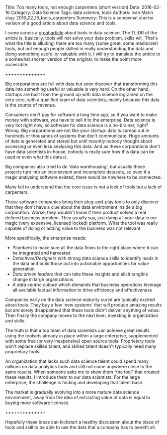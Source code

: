 Title: Too many tools, not enough carpenters (short version)
Date: 2016-02-16
Category: Data Science 
Tags: data science, tools
Authors: Ivan Marin
slug: 2016_02_16_tools_carpenters
Summary: This is a somewhat shorter version of a good article about data science and tools.

I came across a [great article](https://ckmadvisors.com/b/160212.html) about tools in data science. The TL;DR of the article is, basically, tools will not solve your data problem, skills will. That's what the title is alluding: there are too many (some great, some mediocrer) tools, but not enough people skilled in really understanding the data and doing something useful or valuable with it. I will try to translate the article to a somewhat shorter version of the original, to make the point more accessible.

++++++++++++++

Big corporations are full with data but soon discover that transforming this data into something useful or valuable is very hard. On the other hand, startups are built from the ground up with data science ingrained on the very core, with a qualified team of data scientists, mainly because this data is the source of revenue.

Consumers don't pay for software a long time ago, so if you want to make money with software, you have to sell it to the enterprise. Data science is very hot right now, so software for data science is a no-brainer, right? Wrong. Big corporations are not like your startup: data is spread out in hundreds or thousands of systems that don't communicate. Huge amounts of data is generated and stored but until recently nobody thought about accessing or even less analysing this data. And as these corporations don't have data scientists in-house, nobody is really sure how this data can be used or even what this data *is*.

Big companies also tried to do 'data warehousing', but usually these projects turn into an inconsistent and incomplete datasets, so even if a magic analysing software existed, there would be nowhere to be connected. 

Many fail to understand that the core issue is not a lack of tools but a lack of carpenters.

These software companies bring their plug-and-play tools to only discover that they don't have a clue about the data environment inside a big corporation. Worse, they wouldn't know if their product solved a real defined business problem. They usually say, just dump all your data in our magic (very expensive, licensed locked) platform. What the tool was really capable of doing or adding value to the business was not relevant. 

More specifically, the enterprise needs:

- *Plumbers* to make sure all the data flows to the right place where it can be integrated and harvested
- *Detectives/Designers* with strong data science skills to identify leads in the data and build those out into actionable opportunities for value generation
- *Data driven leaders* that can take these insights and elicit tangible change in large organizations
- *A data centric culture* which demands that business operations leverage all available factual information to drive efficiency and effectiveness

Companies early on the data science maturity curve are typically excited about tools. They buy a few 'new systems' that will produce amazing results but are sorely disappointed that these tools didn't deliver anything of value. Then finally the company moves to the next level, investing in organization and skills.

The truth is that a top team of data scientists can achieve great results using the toolsets already in place within a large enterprise, supplemented with some free (or very inexpensive) open source tools. Proprietary tools won't replace skilled talent, and skilled talent doesn't typically need many proprietary tools.

An organization that lacks such data science talent could spend many millions on data analytics tools and still not come anywhere close to the same results. When someone asks me to show them “the tool” that created these results, I introduce them to our data scientists. For the large enterprise, the challenge is finding and developing that talent base. 

The market is gradually evolving into a more mature data science environment, away from the idea of extracting value of data is equal to buying more software licenses.

++++++++++++++

Hopefully these ideas can kickstart a healthy discussion about the place of tools and skill to be able to use the data that a company has to benefit all.

